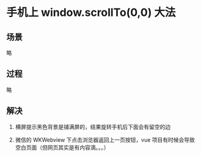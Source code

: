 # 手机上 window.scrollTo(0,0) 大法

## 场景

略

## 过程

略

## 解决

1. 横屏提示黑色背景是铺满屏的，结果旋转手机后下面会有留空的边

1. 微信的 WKWebview 下点击浏览器返回上一页按钮，vue 项目有时候会导致空白页面（但网页其实是有内容滴。。。）
